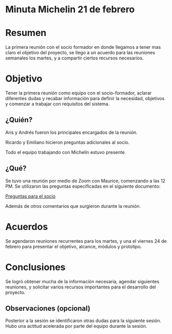 # Minuta Michelin 21 de febrero

# Resumen

La primera reunión con el socio formador en donde llegamos a tener mas claro el objetivo del proyecto, se llego a un acuerdo para las reuniones semanales los martes, y a compartir ciertos recursos necesarios. 

# Objetivo

Tener la primera reunión como equipo con el socio-formador, aclarar diferentes dudas y recabar información para definir la necesidad, objetivos y comenzar a trabajar con requisitos del sistema.

## ¿Quién?

Aris y Andrés fueron los principales encargados de la reunión.

Ricardo y Emiliano hicieron preguntas adicionales al socio.

Todo el equipo trabajando con Michelín estuvo presente.

## ¿Qué?

Se tuvo una reunión por medio de Zoom con Maurice, comenzando a las 12 PM. Se utilizaron las preguntas especificadas en el siguiente documento:

[Preguntas para el socio](https://docs.google.com/document/d/1bkajwRsvU_tcpTiw_zzrB7ZSREljOijWUF4qQ-DruLg/edit?usp=share_link)

Además de otros comentarios que surgieron durante la reunión.

# Acuerdos

Se agendaron reuniones recurrentes para los martes, y una el viernes 24 de febrero para presentar el objetivo, alcance, módulos y prototipo.

# Conclusiones

Se logró obtener mucha de la información necesaria, agendar siguientes reuniones, y solicitar varios recursos importantes para el desarrollo del proyecto.

## Observaciones (opcional)

Posterior a la sesión se identificaron otras dudas para la siguiente sesión. Hubo una actitud acelerada por parte del equipo durante la sesión.